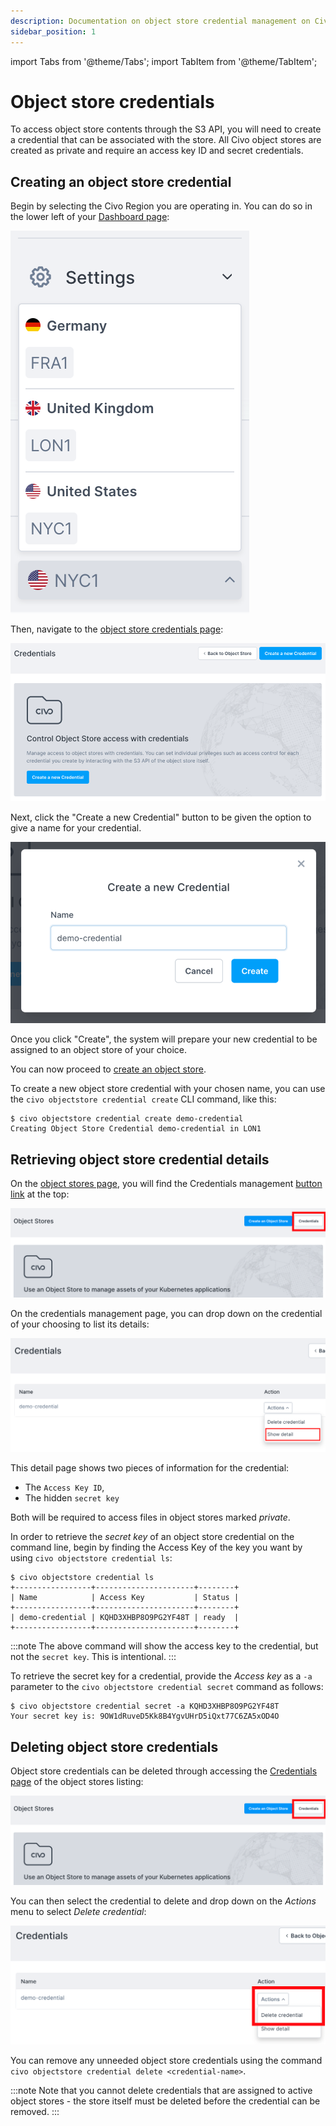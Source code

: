 ```yaml
---
description: Documentation on object store credential management on Civo
sidebar_position: 1
---
```


import Tabs from '@theme/Tabs';
import TabItem from '@theme/TabItem';

# Object store credentials

To access object store contents through the S3 API, you will need to create a credential that can be associated with the store. All Civo object stores are created as private and require an access key ID and secret credentials.

## Creating an object store credential

<Tabs groupId="create-credential">
<TabItem value="dashboard" label="Dashboard">

Begin by selecting the Civo Region you are operating in. You can do so in the lower left of your [Dashboard page](https://dashboard.civo.com):

![Region selection menu](../kubernetes/images/region-select.png)

Then, navigate to the [object store credentials page](https://dashboard.civo.com/object-stores/credentials):

![Object store credentials page](images/credentials-creation-1.png)

Next, click the "Create a new Credential" button to be given the option to give a name for your credential.

![Credential creation dialog with "demo-credential" given as a name](images/credentials-creation-2.png)

Once you click "Create", the system will prepare your new credential to be assigned to an object store of your choice.

You can now proceed to [create an object store](./create-an-object-store).
</TabItem>

<TabItem value="cli" label="Civo CLI">

To create a new object store credential with your chosen name, you can use the `civo objectstore credential create` CLI command, like this:

```console
$ civo objectstore credential create demo-credential
Creating Object Store Credential demo-credential in LON1
```

</TabItem>
</Tabs>

## Retrieving object store credential details

<Tabs groupId="retrieve-credentials">
<TabItem value="dashboard" label="Dashboard">

On the [object stores page](https://dashboard.civo.com/object-stores), you will find the Credentials management [button link](https://dashboard.civo.com/object-stores/credentials) at the top:

![Credentials management button highligted](./images/credentials-page-link.png)

On the credentials management page, you can drop down on the credential of your choosing to list its details:

![Credential details dropdown](./images/credential-details-menu.png)

This detail page shows two pieces of information for the credential:

- The `Access Key ID`,
- The hidden `secret key`

Both will be required to access files in object stores marked *private*.

</TabItem>
<TabItem value="cli" label="Civo CLI">

In order to retrieve the *secret key* of an object store credential on the command line, begin by finding the Access Key of the key you want by using `civo objectstore credential ls`:

```console
$ civo objectstore credential ls
+-----------------+----------------------+--------+
| Name            | Access Key           | Status |
+-----------------+----------------------+--------+
| demo-credential | KQHD3XHBP8O9PG2YF48T | ready  |
+-----------------+----------------------+--------+
```

:::note
The above command will show the access key to the credential, but not the `secret key`. This is intentional.
:::

To retrieve the secret key for a credential, provide the *Access key* as a `-a` parameter to the `civo objectstore credential secret` command as follows:

```console
$ civo objectstore credential secret -a KQHD3XHBP8O9PG2YF48T
Your secret key is: 9OW1dRuveD5Kk8B4YgvUHrD5iQxt77C6ZA5xOD4O
```

</TabItem>

</Tabs>

## Deleting object store credentials

<Tabs groupId="delete-credentials">
<TabItem value="dashboard" label="Dashboard">

Object store credentials can be deleted through accessing the [Credentials page](https://dashboard.civo.com/object-stores/credentials) of the object stores listing:

![Object stores credentials link](./images/credentials-page-link.png)

You can then select the credential to delete and drop down on the *Actions* menu to select *Delete credential*:

![Credentials deletion dropdown](./images/credentials-delete-dropdown.png)

</TabItem>
<TabItem value="cli" label="Civo CLI">

You can remove any unneeded object store credentials using the command `civo objectstore credential delete <credential-name>`.

</TabItem>
</Tabs>

:::note
Note that you cannot delete credentials that are assigned to active object stores - the store itself must be deleted before the credential can be removed.
:::
